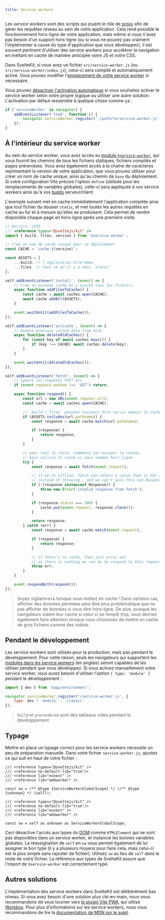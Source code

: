 ```yaml
---
title: Service workers
---
```


Les _service workers_ sont des scripts qui jouent le rôle de <span class="vo">[proxy](PUBLIC_SVELTE_SITE_URL/docs/web#proxy)</span> afin de gérer les requêtes réseau au sein de votre application. Cela rend possible le fonctionnement hors-ligne de votre application, mais même si vous n'avez pas besoin d'un support hors-ligne (ou si vous ne pouvez pas vraiment l'implémenter à cause du type d'application que vous développez), il est souvent pertinent d'utiliser des service workers pour accélérer la navigation en mettant en cache de manière anticipée votre JS et votre CSS.

Dans SvelteKit, si vous avez un fichier `src/service-worker.js` (ou `src/service-worker/index.js`), celui-ci sera compilé et automatiquement activé. Vous pouvez modifier l'[emplacement de votre service worker](configuration#files) si nécessaire.

Vous pouvez [désactiver l'activation automatique](configuration#serviceworker) si vous souhaitez activer le service worker selon votre propre logique ou utiliser une autre solution. L'activation par défaut ressemble à quelque chose comme ça :

```js
if ('serviceWorker' in navigator) {
	addEventListener('load', function () {
		navigator.serviceWorker.register('./path/to/service-worker.js');
	});
}
```

## À l'intérieur du service worker

Au sein du service worker, vous avez accès au [module `$service-worker`](modules#$service-worker), qui vous fournit les chemins de tous les fichiers statiques, fichiers compilés et pages prérendues. Vous avez également accès à la chaîne de caractères représentant la version de votre application, que vous pouvez utiliser pour créer un nom de cache unique, ainsi qu'au chemin de `base` du déploiement. Si votre configuration Vite précise l'option `define` (utilisée pour les remplacements de variables globales), celle-ci sera appliquée à vos service workers ainsi qu'à vos <span class="vo">[builds](PUBLIC_SVELTE_SITE_URL/docs/development#build)</span> serveur/client.

L'exemple suivant met en cache immédiatement l'application compilée ainsi que tout fichier du dossier `static`, et met toutes les autres requêtes en cache au fur et à mesure qu'elles se produisent. Cela permet de rendre disponible chaque page en hors-ligne après une première visite.

```js
// @errors: 2339
/// <reference types="@sveltejs/kit" />
import { build, files, version } from '$service-worker';

// Crée un nom de cache unique pour ce déploiement
const CACHE = `cache-${version}`;

const ASSETS = [
	...build, // l'application elle-même
	...files  // tout ce qu'il y a dans 'static'
];

self.addEventListener('install', (event) => {
	// Crée un nouveau cache et y ajoute tous les fichiers
	async function addFilesToCache() {
		const cache = await caches.open(CACHE);
		await cache.addAll(ASSETS);
	}

	event.waitUntil(addFilesToCache());
});

self.addEventListener('activate', (event) => {
	// Remove previous cached data from disk
	async function deleteOldCaches() {
		for (const key of await caches.keys()) {
			if (key !== CACHE) await caches.delete(key);
		}
	}

	event.waitUntil(deleteOldCaches());
});

self.addEventListener('fetch', (event) => {
	// ignore les requêtes POST etc
	if (event.request.method !== 'GET') return;

	async function respond() {
		const url = new URL(event.request.url);
		const cache = await caches.open(CACHE);

		// `build`/`files` peuvent toujours être servis depuis le cache
		if (ASSETS.includes(url.pathname)) {
			const response = await cache.match(url.pathname);

			if (response) {
				return response;
			}
		}

		// pour tout le reste, commence par essayer le réseau,
		// mais utilise le cache si nous sommes hors-ligne
		try {
			const response = await fetch(event.request);

			// if we're offline, fetch can return a value that is not a Response
			// instead of throwing - and we can't pass this non-Response to respondWith
			if (!(response instanceof Response)) {
				throw new Error('invalid response from fetch');
			}

			if (response.status === 200) {
				cache.put(event.request, response.clone());
			}

			return response;
		} catch (err) {
			const response = await cache.match(event.request);

			if (response) {
				return response;
			}

			// if there's no cache, then just error out
			// as there is nothing we can do to respond to this request
			throw err;
		}
	}

	event.respondWith(respond());
});
```

> Soyez vigilant•e•s lorsque vous mettez en cache ! Dans certains cas, afficher des données périmées peut être plus problématique que ne pas afficher de données si vous être hors-ligne. De plus, puisque les navigateurs vident leur cache si celui-ci se remplit trop, vous devriez également faire attention lorsque vous choisissez de mettre en cache de gros fichiers comme des vidéos.

## Pendant le développement

Les service workers sont utilisés pour la production, mais pas pendant le développement. Pour cette raison, seuls les navigateurs qui supportent les [modules dans les service workers](https://web.dev/es-modules-in-sw) (en anglais) seront capables de les utiliser pendant que vous développez. Si vous activez manuellement votre service worker, vous aurez besoin d'utiliser l'option `{ type: 'module' }` pendant le développement :

```js
import { dev } from '$app/environment';

navigator.serviceWorker.register('/service-worker.js', {
	type: dev ? 'module' : 'classic'
});
```

> `build` et `prerendered` sont des tableaux vides pendant le développement

## Typage

Mettre en place un typage correct pour les service workers nécessite un peu de préparation manuelle. Dans votre fichier `service-worker.js`, ajoutez ce qui suit en haut de votre fichier :

```original-js
/// <reference types="@sveltejs/kit" />
/// <reference no-default-lib="true"/>
/// <reference lib="esnext" />
/// <reference lib="webworker" />

const sw = /** @type {ServiceWorkerGlobalScope} */ (/** @type {unknown} */ (self));
```
```generated-ts
/// <reference types="@sveltejs/kit" />
/// <reference no-default-lib="true"/>
/// <reference lib="esnext" />
/// <reference lib="webworker" />

const sw = self as unknown as ServiceWorkerGlobalScope;
```

Ceci désactive l'accès aux types du <span class="vo">[DOM](PUBLIC_SVELTE_SITE_URL/docs/web#dom)</span> comme `HTMLElement` qui ne sont pas disponibles dans un service worker, et instancie les bonnes variables globales. La réassignation de `self` en `sw` vous permet également de lui assigner le bon type (il y a plusieurs moyens pour faire cela, mais celui-ci est le plus simple sans rajouter de fichier). Utilisez `sw` au lieu de `self` dans le reste de votre fichier. La référence aux types de SvelteKit assure que l'import de `$service-worker` est correctement typé.

## Autres solutions

L'implémentation des service workers dans SvelteKit est délibérément bas niveau. Si vous avez besoin d'une solution plus clé-en-main, nous vous recommandons de vous tourner vers [le plugin Vite PWA](https://vite-pwa-org.netlify.app/frameworks/sveltekit.html), qui utilise [Workbox](https://web.dev/learn/pwa/workbox). Pour plus d'informations sur les service workers, nous vous recommandons de lire la [documentation de MDN sur le sujet](https://developer.mozilla.org/fr/docs/Web/API/Service_Worker_API/Using_Service_Workers).

